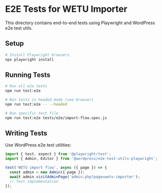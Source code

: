 # E2E Tests for WETU Importer

This directory contains end-to-end tests using Playwright and WordPress e2e test utils.

## Setup

```bash
# Install Playwright browsers
npx playwright install
```

## Running Tests

```bash
# Run all e2e tests
npm run test:e2e

# Run tests in headed mode (see browser)
npm run test:e2e -- --headed

# Run specific test file
npm run test:e2e tests/e2e/import-flow.spec.js
```

## Writing Tests

Use WordPress e2e test utilities:
```javascript
import { test, expect } from '@playwright/test';
import { Admin, Editor } from '@wordpress/e2e-test-utils-playwright';

test('WETU import flow', async ({ page }) => {
  const admin = new Admin({ page });
  await admin.visitAdminPage('admin.php?page=wetu-importer');
  // Test implementation
});
```
